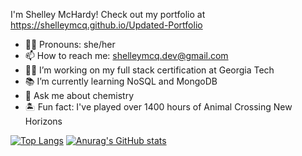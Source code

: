 I'm Shelley McHardy! Check out my portfolio at https://shelleymcq.github.io/Updated-Portfolio


- 👩‍🦰 Pronouns: she/her
- 📫 How to reach me: shelleymcq.dev@gmail.com
- 👷‍♀️ I’m working on my full stack certification at Georgia Tech
- 📚 I’m currently learning NoSQL and MongoDB
- 🧪 Ask me about chemistry
- 🏝️ Fun fact: I've played over 1400 hours of Animal Crossing New Horizons


[![Top Langs](https://github-readme-stats.vercel.app/api/top-langs/?username=shelleymcq)](https://github.com/anuraghazra/github-readme-stats)
[![Anurag's GitHub stats](https://github-readme-stats.vercel.app/api?username=shelleymcq)](https://github.com/anuraghazra/github-readme-stats)



